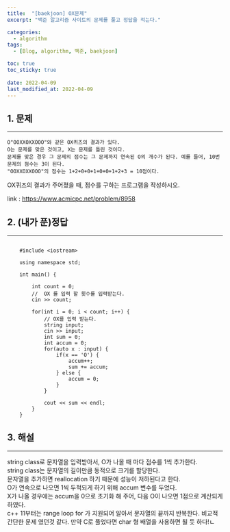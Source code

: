 ```yaml
---
title:  "[baekjoon] OX문제"
excerpt: "백준 알고리즘 사이트의 문제를 풀고 정답을 적는다."

categories:
  - algorithm
tags:
  - [Blog, algorithm, 백준, baekjoon]

toc: true
toc_sticky: true
 
date: 2022-04-09
last_modified_at: 2022-04-09
---
```


## 1. 문제

---

    O"OOXXOXXOOO"와 같은 OX퀴즈의 결과가 있다.   
    O는 문제를 맞은 것이고, X는 문제를 틀린 것이다.   
    문제를 맞은 경우 그 문제의 점수는 그 문제까지 연속된 O의 개수가 된다. 예를 들어, 10번 문제의 점수는 3이 된다.   
    "OOXXOXXOOO"의 점수는 1+2+0+0+1+0+0+1+2+3 = 10점이다.

OX퀴즈의 결과가 주어졌을 때, 점수를 구하는 프로그램을 작성하시오.

link : <https://www.acmicpc.net/problem/8958>

## 2. (내가 푼)정답

---
```

    #include <iostream>

    using namespace std;

    int main() {

        int count = 0;
        //  OX 를 입력 할 횟수를 입력받는다.
        cin >> count;

        for(int i = 0; i < count; i++) {
            // OX를 입력 받는다.
            string input;
            cin >> input;
            int sum = 0;
            int accum = 0;
            for(auto x : input) {
                if(x == 'O') {
                    accum++;
                    sum += accum;
                } else {
                    accum = 0;
                }
            }

            cout << sum << endl;
        }
    }

```

## 3. 해설

---

string class로 문자열을 입력받아서, O가 나올 때 마다 점수를 1씩 추가한다.  
string class는 문자열의 길이만큼 동적으로 크기를 할당한다.   
문자열을 추가하면 reallocation 하기 때문에 성능이 저하된다고 한다.    
O가 연속으로 나오면 1씩 두적되게 하기 위해 accum 변수를 두었다.  
X가 나올 경우에는 accum을 0으로 초기화 해 주어, 다음 O이 나오면 1점으로 계산되게 하였다.   
c++ 11부터는 range loop for 가 지원되어 알아서 문자열의 끝까지 반복한다.
비교적 간단한 문제 였던것 같다. 
만약 C로 풀었다면 char 형 배열을 사용하면 될 듯 하다!ㄴ
